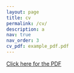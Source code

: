 ```yaml
---
layout: page
title: cv
permalink: /cv/
description: a
nav: true
nav_order: 3
cv_pdf: example_pdf.pdf
---
```


<a href="/assets/pdf/{{ page.cv_pdf | relative_url }}">Click here for the PDF</a>

<!-- JavaScript to automatically open the PDF -->
<script>
    window.onload = function() {
        var pdfUrl = "/assets/pdf/{{ page.cv_pdf | relative_url }}";
        console.log('Attempting to open PDF at:', pdfUrl); // Debugging output
        window.open(pdfUrl, '_blank');
    };
</script>